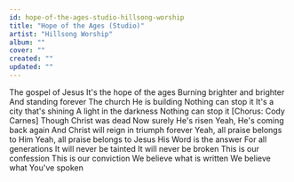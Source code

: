 ```yaml
---
id: hope-of-the-ages-studio-hillsong-worship
title: "Hope of the Ages (Studio)"
artist: "Hillsong Worship"
album: ""
cover: ""
created: ""
updated: ""
---
```


The gospel of Jesus
It's the hope of the ages
Burning brighter and brighter
And standing forever
The church He is building
Nothing can stop it
It's a city that's shining
A light in the darkness
Nothing can stop it
[Chorus: Cody Carnes]
Though Christ was dead
Now surely He's risen
Yeah, He's coming back again
And Christ will reign in triumph forever
Yeah, all praise belongs to Him
Yeah, all praise belongs to Jesus
His Word is the answer
For all generations
It will never be tainted
It will never be brokеn
This is our confession
This is our conviction
We beliеve what is written
We believe what You've spoken